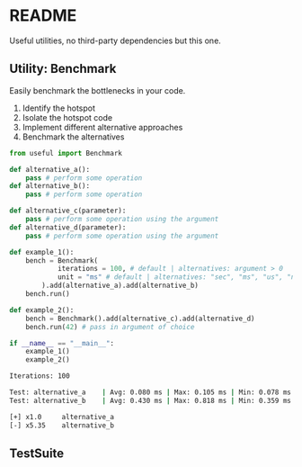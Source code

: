 # README

Useful utilities, no third-party dependencies but this one.

## Utility: Benchmark

Easily benchmark the bottlenecks in your code.

1. Identify the hotspot
2. Isolate the hotspot code
3. Implement different alternative approaches
4. Benchmark the alternatives

```python
from useful import Benchmark

def alternative_a():
    pass # perform some operation
def alternative_b():
    pass # perform some operation

def alternative_c(parameter):
    pass # perform some operation using the argument
def alternative_d(parameter):
    pass # perform some operation using the argument

def example_1():
    bench = Benchmark(
            iterations = 100, # default | alternatives: argument > 0
            unit = "ms" # default | alternatives: "sec", "ms", "us", "ns"
        ).add(alternative_a).add(alternative_b)
    bench.run()

def example_2():
    bench = Benchmark().add(alternative_c).add(alternative_d)
    bench.run(42) # pass in argument of choice

if __name__ == "__main__":
    example_1()
    example_2()
```

```bash
Iterations: 100

Test: alternative_a    | Avg: 0.080 ms | Max: 0.105 ms | Min: 0.078 ms
Test: alternative_b    | Avg: 0.430 ms | Max: 0.818 ms | Min: 0.359 ms

[+] x1.0     alternative_a
[-] x5.35    alternative_b
```

## TestSuite
